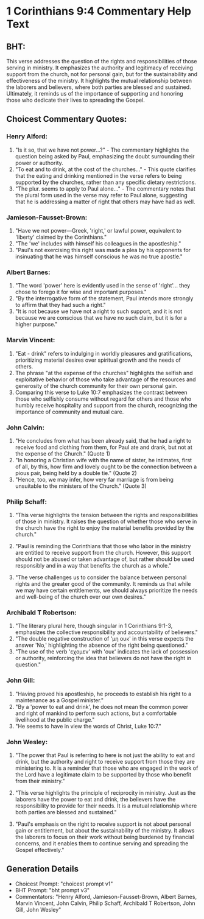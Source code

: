 # 1 Corinthians 9:4 Commentary Help Text

## BHT:
This verse addresses the question of the rights and responsibilities of those serving in ministry. It emphasizes the authority and legitimacy of receiving support from the church, not for personal gain, but for the sustainability and effectiveness of the ministry. It highlights the mutual relationship between the laborers and believers, where both parties are blessed and sustained. Ultimately, it reminds us of the importance of supporting and honoring those who dedicate their lives to spreading the Gospel.

## Choicest Commentary Quotes:
### Henry Alford:
1. "Is it so, that we have not power...?" - The commentary highlights the question being asked by Paul, emphasizing the doubt surrounding their power or authority.
2. "To eat and to drink, at the cost of the churches..." - This quote clarifies that the eating and drinking mentioned in the verse refers to being supported by the churches, rather than any specific dietary restrictions.
3. "The plur. seems to apply to Paul alone..." - The commentary notes that the plural form used in the verse may refer to Paul alone, suggesting that he is addressing a matter of right that others may have had as well.

### Jamieson-Fausset-Brown:
1. "Have we not power—Greek, 'right,' or lawful power, equivalent to 'liberty' claimed by the Corinthians."
2. "The 'we' includes with himself his colleagues in the apostleship."
3. "Paul's not exercising this right was made a plea by his opponents for insinuating that he was himself conscious he was no true apostle."

### Albert Barnes:
1. "The word 'power' here is evidently used in the sense of 'right'... they chose to forego it for wise and important purposes." 
2. "By the interrogative form of the statement, Paul intends more strongly to affirm that they had such a right." 
3. "It is not because we have not a right to such support, and it is not because we are conscious that we have no such claim, but it is for a higher purpose."

### Marvin Vincent:
1. "Eat - drink" refers to indulging in worldly pleasures and gratifications, prioritizing material desires over spiritual growth and the needs of others.
2. The phrase "at the expense of the churches" highlights the selfish and exploitative behavior of those who take advantage of the resources and generosity of the church community for their own personal gain.
3. Comparing this verse to Luke 10:7 emphasizes the contrast between those who selfishly consume without regard for others and those who humbly receive hospitality and support from the church, recognizing the importance of community and mutual care.

### John Calvin:
1. "He concludes from what has been already said, that he had a right to receive food and clothing from them, for Paul ate and drank, but not at the expense of the Church." (Quote 1)
2. "In honoring a Christian wife with the name of sister, he intimates, first of all, by this, how firm and lovely ought to be the connection between a pious pair, being held by a double tie." (Quote 2)
3. "Hence, too, we may infer, how very far marriage is from being unsuitable to the ministers of the Church." (Quote 3)

### Philip Schaff:
1. "This verse highlights the tension between the rights and responsibilities of those in ministry. It raises the question of whether those who serve in the church have the right to enjoy the material benefits provided by the church." 

2. "Paul is reminding the Corinthians that those who labor in the ministry are entitled to receive support from the church. However, this support should not be abused or taken advantage of, but rather should be used responsibly and in a way that benefits the church as a whole." 

3. "The verse challenges us to consider the balance between personal rights and the greater good of the community. It reminds us that while we may have certain entitlements, we should always prioritize the needs and well-being of the church over our own desires."

### Archibald T Robertson:
1. "The literary plural here, though singular in 1 Corinthians 9:1-3, emphasizes the collective responsibility and accountability of believers."
2. "The double negative construction of 'μη ουκ' in this verse expects the answer 'No,' highlighting the absence of the right being questioned."
3. "The use of the verb 'εχομεν' with 'ουκ' indicates the lack of possession or authority, reinforcing the idea that believers do not have the right in question."

### John Gill:
1. "Having proved his apostleship, he proceeds to establish his right to a maintenance as a Gospel minister."
2. "By a 'power to eat and drink', he does not mean the common power and right of mankind to perform such actions, but a comfortable livelihood at the public charge."
3. "He seems to have in view the words of Christ, Luke 10:7."

### John Wesley:
1. "The power that Paul is referring to here is not just the ability to eat and drink, but the authority and right to receive support from those they are ministering to. It is a reminder that those who are engaged in the work of the Lord have a legitimate claim to be supported by those who benefit from their ministry."

2. "This verse highlights the principle of reciprocity in ministry. Just as the laborers have the power to eat and drink, the believers have the responsibility to provide for their needs. It is a mutual relationship where both parties are blessed and sustained."

3. "Paul's emphasis on the right to receive support is not about personal gain or entitlement, but about the sustainability of the ministry. It allows the laborers to focus on their work without being burdened by financial concerns, and it enables them to continue serving and spreading the Gospel effectively."


## Generation Details
- Choicest Prompt: "choicest prompt v1"
- BHT Prompt: "bht prompt v3"
- Commentators: "Henry Alford, Jamieson-Fausset-Brown, Albert Barnes, Marvin Vincent, John Calvin, Philip Schaff, Archibald T Robertson, John Gill, John Wesley"
